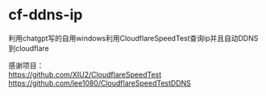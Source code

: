 # cf-ddns-ip
利用chatgpt写的自用windows利用CloudflareSpeedTest查询ip并且自动DDNS到cloudflare


感谢项目：  
https://github.com/XIU2/CloudflareSpeedTest  
https://github.com/lee1080/CloudflareSpeedTestDDNS
